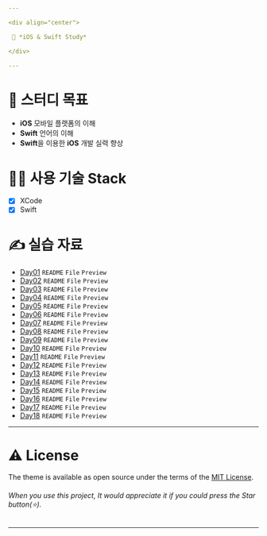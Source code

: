 ```yaml
---

<div align="center">

 💜 *iOS & Swift Study*

</div>

---
```


# 🧐 스터디 목표
- **iOS** 모바일 플랫폼의 이해  
- **Swift** 언어의 이해  
- **Swift**을 이용한 **iOS** 개발 실력 향상  

# 👨‍💻 사용 기술 Stack
- [x] XCode  
- [x] Swift  

# ✍️ 실습 자료
- [Day01](https://github.com/DCherish/iOS_N_Swift/tree/main/Day01)  `README` `File` `Preview`  
- [Day02](https://github.com/DCherish/iOS_N_Swift/tree/main/Day02)  `README` `File` `Preview`  
- [Day03](https://github.com/DCherish/iOS_N_Swift/tree/main/Day03)  `README` `File` `Preview`  
- [Day04](https://github.com/DCherish/iOS_N_Swift/tree/main/Day04)  `README` `File` `Preview`  
- [Day05](https://github.com/DCherish/iOS_N_Swift/tree/main/Day05)  `README` `File` `Preview`  
- [Day06](https://github.com/DCherish/iOS_N_Swift/tree/main/Day06)  `README` `File` `Preview`  
- [Day07](https://github.com/DCherish/iOS_N_Swift/tree/main/Day07)  `README` `File` `Preview`  
- [Day08](https://github.com/DCherish/iOS_N_Swift/tree/main/Day08)  `README` `File` `Preview`  
- [Day09](https://github.com/DCherish/iOS_N_Swift/tree/main/Day09)  `README` `File` `Preview`  
- [Day10](https://github.com/DCherish/iOS_N_Swift/tree/main/Day10)  `README` `File` `Preview`  
- [Day11](https://github.com/DCherish/iOS_N_Swift/tree/main/Day11)  `README` `File` `Preview`  
- [Day12](https://github.com/DCherish/iOS_N_Swift/tree/main/Day12)  `README` `File` `Preview`  
- [Day13](https://github.com/DCherish/iOS_N_Swift/tree/main/Day13)  `README` `File` `Preview`  
- [Day14](https://github.com/DCherish/iOS_N_Swift/tree/main/Day14)  `README` `File` `Preview`  
- [Day15](https://github.com/DCherish/iOS_N_Swift/tree/main/Day15)  `README` `File` `Preview`  
- [Day16](https://github.com/DCherish/iOS_N_Swift/tree/main/Day16)  `README` `File` `Preview`  
- [Day17](https://github.com/DCherish/iOS_N_Swift/tree/main/Day17)  `README` `File` `Preview`  
- [Day18](https://github.com/DCherish/iOS_N_Swift/tree/main/Day18)  `README` `File` `Preview`  

---

# ⚠️ License
The theme is available as open source under the terms of the [MIT License](https://github.com/DCherish/Proj_Algorithm/blob/master/LICENSE).  
###### *When you use this project, It would appreciate it if you could press the Star button*(⭐).

---